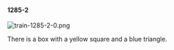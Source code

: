 #### 1285-2
![train-1285-2-0.png](https://github.com/lil-lab/nlvr/raw/master/nlvr/train/images/59/train-1285-2-0.png "train-1285-2-0.png")

There is a box with a yellow square and a blue triangle.